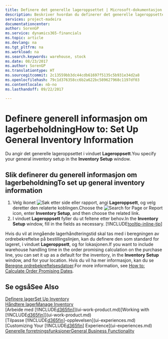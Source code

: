 ```yaml
---
title: Definere det generelle lageroppsettet | Microsoft-dokumentasjon
description: Beskriver hvordan du definerer det generelle lageroppsettet, for eksempel nummerserier og lokasjoner, slik at du for eksempel kan administrere lageret og varene.
services: project-madeira
documentationcenter: 
author: SorenGP
ms.service: dynamics365-financials
ms.topic: article
ms.devlang: na
ms.tgt_pltfrm: na
ms.workload: na
ms.search.keywords: warehouse, stock
ms.date: 08/23/2017
ms.author: SorenGP
ms.translationtype: HT
ms.sourcegitcommit: 2c13559bb3dc44cdb61697f5135c5b931e34d2a8
ms.openlocfilehash: 79c1d376358cc6b2a622bc589627968c1197df03
ms.contentlocale: nb-no
ms.lasthandoff: 09/22/2017

---
```

# <a name="how-to-set-up-general-inventory-information"></a><span data-ttu-id="e8a31-103">Definere generell informasjon om lagerbeholdning</span><span class="sxs-lookup"><span data-stu-id="e8a31-103">How to: Set Up General Inventory Information</span></span>
<span data-ttu-id="e8a31-104">Du angir det generelle lageroppsettet i vinduet **Lageroppsett**.</span><span class="sxs-lookup"><span data-stu-id="e8a31-104">You specify your general inventory setup in the **Inventory Setup** window.</span></span>

## <a name="to-set-up-general-inventory-information"></a><span data-ttu-id="e8a31-105">Slik definerer du generell informasjon om lagerbeholdning</span><span class="sxs-lookup"><span data-stu-id="e8a31-105">To set up general inventory information</span></span>
1. <span data-ttu-id="e8a31-106">Velg ikonet ![Søk etter side eller rapport](media/ui-search/search_small.png "Ikonet Søk etter side eller rapport"), angi **Lageroppsett**, og velg deretter den relaterte koblingen.</span><span class="sxs-lookup"><span data-stu-id="e8a31-106">Choose the ![Search for Page or Report](media/ui-search/search_small.png "Search for Page or Report icon") icon, enter **Inventory Setup**, and then choose the related link.</span></span>
2. <span data-ttu-id="e8a31-107">I vinduet **Lageroppsett** fyller du ut feltene etter behov.</span><span class="sxs-lookup"><span data-stu-id="e8a31-107">In the **Inventory Setup** window, fill in the fields as necessary.</span></span> [!INCLUDE[tooltip-inline-tip](includes/tooltip-inline-tip_md.md)]

<span data-ttu-id="e8a31-108">Hvis du vil at inngående lagerhåndteringstid skal tas med i beregningen av ordrebekreftelse på bestillingslinjen, kan du definere den som standard for lageret, i vinduet **Lageroppsett**, og for lokasjonen.</span><span class="sxs-lookup"><span data-stu-id="e8a31-108">If you want to include warehouse handling time in the order promising calculation on the purchase line, you can set it up as a default for the inventory, in the **Inventory Setup** window, and for your location.</span></span> <span data-ttu-id="e8a31-109">Hvis du vil ha mer informasjon, kan du se [Beregne ordrebekreftelsesdatoer](sales-how-to-calculate-order-promising-dates.md).</span><span class="sxs-lookup"><span data-stu-id="e8a31-109">For more information, see [How to: Calculate Order Promising Dates](sales-how-to-calculate-order-promising-dates.md).</span></span>  

## <a name="see-also"></a><span data-ttu-id="e8a31-110">Se også</span><span class="sxs-lookup"><span data-stu-id="e8a31-110">See Also</span></span>
[<span data-ttu-id="e8a31-111">Definere lager</span><span class="sxs-lookup"><span data-stu-id="e8a31-111">Set Up Inventory</span></span>](inventory-setup-inventory.md)  
[<span data-ttu-id="e8a31-112">Håndtere lager</span><span class="sxs-lookup"><span data-stu-id="e8a31-112">Manage Inventory</span></span>](inventory-manage-inventory.md)  
<span data-ttu-id="e8a31-113">[Arbeide med [!INCLUDE[d365fin](includes/d365fin_md.md)]](ui-work-product.md)</span><span class="sxs-lookup"><span data-stu-id="e8a31-113">[Working with [!INCLUDE[d365fin](includes/d365fin_md.md)]](ui-work-product.md)</span></span>  
<span data-ttu-id="e8a31-114">[Tilpasse [!INCLUDE[d365fin](includes/d365fin_md.md)]-opplevelsen](ui-experiences.md)</span><span class="sxs-lookup"><span data-stu-id="e8a31-114">[Customizing Your [!INCLUDE[d365fin](includes/d365fin_md.md)] Experience](ui-experiences.md)</span></span>  
[<span data-ttu-id="e8a31-115">Generelle forretningsfunksjoner</span><span class="sxs-lookup"><span data-stu-id="e8a31-115">General Business Functionality</span></span>](ui-across-business-areas.md)

